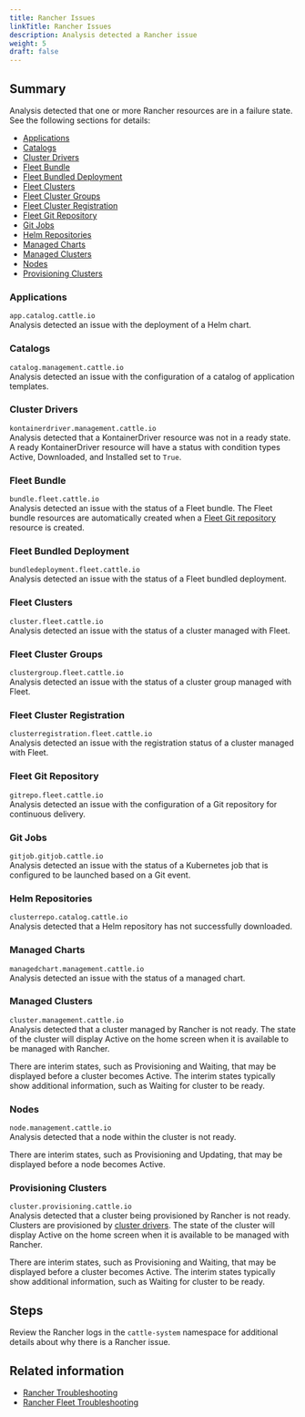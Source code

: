 ```yaml
---
title: Rancher Issues
linkTitle: Rancher Issues
description: Analysis detected a Rancher issue
weight: 5
draft: false
---
```


## Summary
Analysis detected that one or more Rancher resources are in a failure state. See the following sections for details:

- [Applications](#applications)
- [Catalogs](#catalogs)
- [Cluster Drivers](#cluster-drivers)
- [Fleet Bundle](#fleet-bundle)
- [Fleet Bundled Deployment](#fleet-bundled-deployment)
- [Fleet Clusters](#fleet-clusters)
- [Fleet Cluster Groups](#fleet-cluster-groups)
- [Fleet Cluster Registration](#fleet-cluster-registration)
- [Fleet Git Repository](#fleet-git-repository)
- [Git Jobs](#git-jobs)
- [Helm Repositories](#helm-repositories)
- [Managed Charts](#managed-charts)
- [Managed Clusters](#managed-clusters)
- [Nodes](#nodes)
- [Provisioning Clusters](#provisioning-clusters)


### Applications
`app.catalog.cattle.io`
<br>
Analysis detected an issue with the deployment of a Helm chart.

### Catalogs
`catalog.management.cattle.io`
<br>
Analysis detected an issue with the configuration of a catalog of application templates.

### Cluster Drivers
`kontainerdriver.management.cattle.io`
<br>
Analysis detected that a KontainerDriver resource was not in a ready state. A ready KontainerDriver resource will have a status with condition types Active, Downloaded, and Installed set to `True`.

### Fleet Bundle
`bundle.fleet.cattle.io`
<br>
Analysis detected an issue with the status of a Fleet bundle. The Fleet bundle resources are automatically created when a [Fleet Git repository](#fleet-git-repository) resource is created.

### Fleet Bundled Deployment
`bundledeployment.fleet.cattle.io`
<br>
Analysis detected an issue with the status of a Fleet bundled deployment.

### Fleet Clusters
`cluster.fleet.cattle.io`
<br>
Analysis detected an issue with the status of a cluster managed with Fleet.

### Fleet Cluster Groups
`clustergroup.fleet.cattle.io`
<br>
Analysis detected an issue with the status of a cluster group managed with Fleet.

### Fleet Cluster Registration
`clusterregistration.fleet.cattle.io`
<br>
Analysis detected an issue with the registration status of a cluster managed with Fleet.

### Fleet Git Repository
`gitrepo.fleet.cattle.io`
<br>
Analysis detected an issue with the configuration of a Git repository for continuous delivery.

### Git Jobs
`gitjob.gitjob.cattle.io`
<br>
Analysis detected an issue with the status of a Kubernetes job that is configured to be launched based on a Git event.

### Helm Repositories
`clusterrepo.catalog.cattle.io`
<br>
Analysis detected that a Helm repository has not successfully downloaded.

### Managed Charts
`managedchart.management.cattle.io`
<br>
Analysis detected an issue with the status of a managed chart.

### Managed Clusters
`cluster.management.cattle.io`
<br>
Analysis detected that a cluster managed by Rancher is not ready. The state of the cluster will display Active on the home screen when it is available to be managed with Rancher.

There are interim states, such as Provisioning and Waiting, that may be displayed before a cluster becomes Active. The interim states typically show additional information, such as Waiting for cluster to be ready.

### Nodes
`node.management.cattle.io`
<br>
Analysis detected that a node within the cluster is not ready.

There are interim states, such as Provisioning and Updating, that may be displayed before a node becomes Active.

### Provisioning Clusters
`cluster.provisioning.cattle.io`
<br>
Analysis detected that a cluster being provisioned by Rancher is not ready. Clusters are provisioned by [cluster drivers](#cluster-drivers). The state of the cluster will display Active on the home screen when it is available to be managed with Rancher.

There are interim states, such as Provisioning and Waiting, that may be displayed before a cluster becomes Active. The interim states typically show additional information, such as Waiting for cluster to be ready.

## Steps
Review the Rancher logs in the `cattle-system` namespace for additional details about why there is a Rancher issue.

## Related information
* [Rancher Troubleshooting](https://ranchermanager.docs.rancher.com/troubleshooting/)
* [Rancher Fleet Troubleshooting](https://fleet.rancher.io/troubleshooting)
